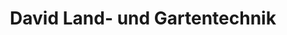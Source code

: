 ---
title: "David Land- und Gartentechnik"
url: /petershagen/david-land-und-gartentechnik/
shop: Baumarkt
---
